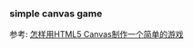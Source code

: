 ### simple canvas game

参考: [怎样用HTML5 Canvas制作一个简单的游戏](http://blog.csdn.net/antineutrino/article/details/10913783)